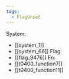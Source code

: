 ```yaml
---
tags:
  - FlagUnset
---
```

System:
- [[system_1]]
- [[system_66]]
Flag:
- [[flag_9476]]
Fn:
- [[t0400_function7]]
- [[t0400_function11]]
